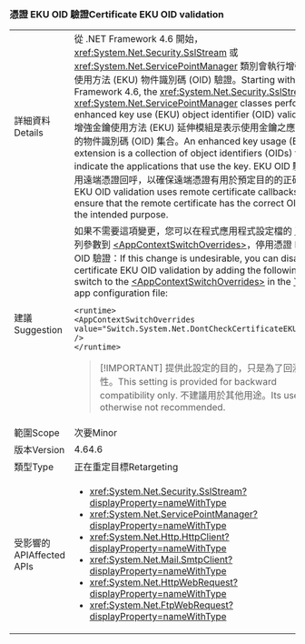 ### <a name="certificate-eku-oid-validation"></a><span data-ttu-id="af1f1-101">憑證 EKU OID 驗證</span><span class="sxs-lookup"><span data-stu-id="af1f1-101">Certificate EKU OID validation</span></span>

|   |   |
|---|---|
|<span data-ttu-id="af1f1-102">詳細資料</span><span class="sxs-lookup"><span data-stu-id="af1f1-102">Details</span></span>|<span data-ttu-id="af1f1-103">從 .NET Framework 4.6 開始，<xref:System.Net.Security.SslStream> 或 <xref:System.Net.ServicePointManager> 類別會執行增強金鑰使用方法 (EKU) 物件識別碼 (OID) 驗證。</span><span class="sxs-lookup"><span data-stu-id="af1f1-103">Starting with .NET Framework 4.6, the <xref:System.Net.Security.SslStream> or <xref:System.Net.ServicePointManager> classes perform enhanced key use (EKU) object identifier (OID) validation.</span></span> <span data-ttu-id="af1f1-104">增強金鑰使用方法 (EKU) 延伸模組是表示使用金鑰之應用程式的物件識別碼 (OID) 集合。</span><span class="sxs-lookup"><span data-stu-id="af1f1-104">An enhanced key usage (EKU) extension is a collection of object identifiers (OIDs) that indicate the applications that use the key.</span></span> <span data-ttu-id="af1f1-105">EKU OID 驗證會使用遠端憑證回呼，以確保遠端憑證有用於預定目的的正確 OID。</span><span class="sxs-lookup"><span data-stu-id="af1f1-105">EKU OID validation uses remote certificate callbacks to ensure that the remote certificate has the correct OIDs for the intended purpose.</span></span>|
|<span data-ttu-id="af1f1-106">建議</span><span class="sxs-lookup"><span data-stu-id="af1f1-106">Suggestion</span></span>|<span data-ttu-id="af1f1-107">如果不需要這項變更，您可以在程式應用程式設定檔的 [\`](~/docs/framework/configure-apps/file-schema/runtime/runtime-element.md) 新增下列參數到 [\<AppContextSwitchOverrides>](~/docs/framework/configure-apps/file-schema/runtime/appcontextswitchoverrides-element.md)，停用憑證 EKU OID 驗證：</span><span class="sxs-lookup"><span data-stu-id="af1f1-107">If this change is undesirable, you can disable certificate EKU OID validation by adding the following switch to the [\<AppContextSwitchOverrides>](~/docs/framework/configure-apps/file-schema/runtime/appcontextswitchoverrides-element.md) in the [\`](~/docs/framework/configure-apps/file-schema/runtime/runtime-element.md) of your app configuration file:</span></span><pre><code class="language-xml">&lt;runtime&gt;&#13;&#10;&lt;AppContextSwitchOverrides&#13;&#10;value=&quot;Switch.System.Net.DontCheckCertificateEKUs=true&quot; /&gt;&#13;&#10;&lt;/runtime&gt;&#13;&#10;</code></pre> <blockquote> [!IMPORTANT] <span data-ttu-id="af1f1-108">提供此設定的目的，只是為了回溯相容性。</span><span class="sxs-lookup"><span data-stu-id="af1f1-108">This setting is provided for backward compatibility only.</span></span> <span data-ttu-id="af1f1-109">不建議用於其他用途。</span><span class="sxs-lookup"><span data-stu-id="af1f1-109">Its use is otherwise not recommended.</span></span></blockquote> |
|<span data-ttu-id="af1f1-110">範圍</span><span class="sxs-lookup"><span data-stu-id="af1f1-110">Scope</span></span>|<span data-ttu-id="af1f1-111">次要</span><span class="sxs-lookup"><span data-stu-id="af1f1-111">Minor</span></span>|
|<span data-ttu-id="af1f1-112">版本</span><span class="sxs-lookup"><span data-stu-id="af1f1-112">Version</span></span>|<span data-ttu-id="af1f1-113">4.6</span><span class="sxs-lookup"><span data-stu-id="af1f1-113">4.6</span></span>|
|<span data-ttu-id="af1f1-114">類型</span><span class="sxs-lookup"><span data-stu-id="af1f1-114">Type</span></span>|<span data-ttu-id="af1f1-115">正在重定目標</span><span class="sxs-lookup"><span data-stu-id="af1f1-115">Retargeting</span></span>|
|<span data-ttu-id="af1f1-116">受影響的 API</span><span class="sxs-lookup"><span data-stu-id="af1f1-116">Affected APIs</span></span>|<ul><li><xref:System.Net.Security.SslStream?displayProperty=nameWithType></li><li><xref:System.Net.ServicePointManager?displayProperty=nameWithType></li><li><xref:System.Net.Http.HttpClient?displayProperty=nameWithType></li><li><xref:System.Net.Mail.SmtpClient?displayProperty=nameWithType></li><li><xref:System.Net.HttpWebRequest?displayProperty=nameWithType></li><li><xref:System.Net.FtpWebRequest?displayProperty=nameWithType></li></ul>|

